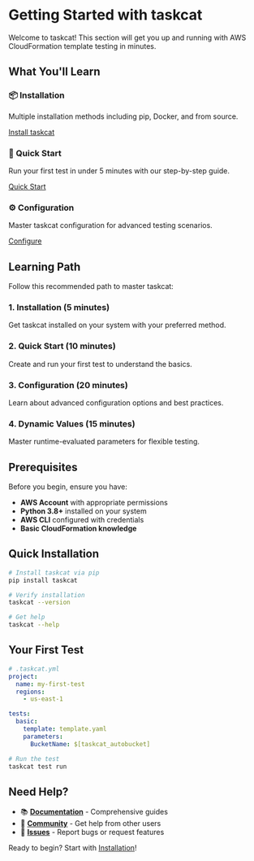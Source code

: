 # Getting Started with taskcat

Welcome to taskcat! This section will get you up and running with AWS CloudFormation template testing in minutes.

## What You'll Learn

<div class="feature-grid">
  <div class="feature-card">
    <h3>📦 Installation</h3>
    <p>Multiple installation methods including pip, Docker, and from source.</p>
    <a href="installation/" class="md-button">Install taskcat</a>
  </div>
  
  <div class="feature-card">
    <h3>🚀 Quick Start</h3>
    <p>Run your first test in under 5 minutes with our step-by-step guide.</p>
    <a href="quickstart/" class="md-button">Quick Start</a>
  </div>
  
  <div class="feature-card">
    <h3>⚙️ Configuration</h3>
    <p>Master taskcat configuration for advanced testing scenarios.</p>
    <a href="configuration/" class="md-button">Configure</a>
  </div>
</div>

## Learning Path

Follow this recommended path to master taskcat:

### 1. **Installation** (5 minutes)
Get taskcat installed on your system with your preferred method.

### 2. **Quick Start** (10 minutes)
Create and run your first test to understand the basics.

### 3. **Configuration** (20 minutes)
Learn about advanced configuration options and best practices.

### 4. **Dynamic Values** (15 minutes)
Master runtime-evaluated parameters for flexible testing.

## Prerequisites

Before you begin, ensure you have:

- **AWS Account** with appropriate permissions
- **Python 3.8+** installed on your system
- **AWS CLI** configured with credentials
- **Basic CloudFormation knowledge**

## Quick Installation

```bash
# Install taskcat via pip
pip install taskcat

# Verify installation
taskcat --version

# Get help
taskcat --help
```

## Your First Test

```yaml
# .taskcat.yml
project:
  name: my-first-test
  regions:
    - us-east-1

tests:
  basic:
    template: template.yaml
    parameters:
      BucketName: $[taskcat_autobucket]
```

```bash
# Run the test
taskcat test run
```

## Need Help?

- 📚 **[Documentation](../usage/GENERAL_USAGE.md)** - Comprehensive guides
- 💬 **[Community](../support/troubleshooting.md)** - Get help from other users
- 🐛 **[Issues](https://github.com/aws-ia/taskcat/issues)** - Report bugs or request features

Ready to begin? Start with [Installation](installation.md)!
